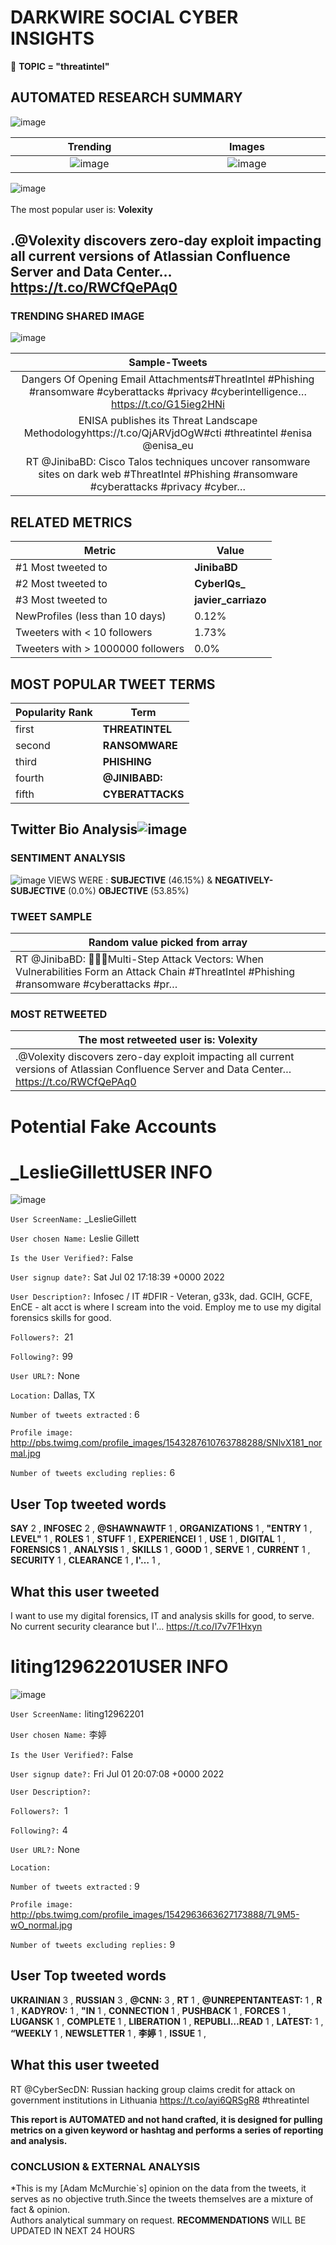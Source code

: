# DARKWIRE SOCIAL CYBER INSIGHTS 
&#x1F34E; **TOPIC = "threatintel"**

## AUTOMATED RESEARCH SUMMARY
  ![image](darkLogo.png)   

|  Trending  |   Images | 
:-------------------------:|:-------------------------:
|  ![image](assets/threatintel/imageFile1.jpg)     <img width=200/> | ![image](assets/threatintel/imageFile2.jpg) <img width=200/> |   
 
 
![image](assets/threatintel/TWEETS.png)
<br></br>
The most popular user is: **Volexity**  
 

## .@Volexity discovers zero-day exploit impacting all current versions of Atlassian Confluence Server and Data Center… https://t.co/RWCfQePAq0 

  




### TRENDING SHARED IMAGE

![image](assets/threatintel/twitterPostedImage.png)



|                **Sample-Tweets**        |
| :-------------: |
| Dangers Of Opening Email Attachments#ThreatIntel #Phishing #ransomware #cyberattacks #privacy #cyberintelligence… https://t.co/G15ieg2HNi |
| ENISA publishes its Threat Landscape Methodologyhttps://t.co/QjARVjdOgW#cti #threatintel #enisa @enisa_eu |
| RT @JinibaBD: Cisco Talos techniques uncover ransomware sites on dark web #ThreatIntel #Phishing #ransomware #cyberattacks #privacy #cyber… |

## RELATED METRICS<br>
| Metric | Value |
| ------------- | ------------- |
| #1 Most tweeted to  | **JinibaBD** |
| #2 Most tweeted to  | **CyberIQs_** |
| #3 Most tweeted to  | **javier_carriazo** |
| NewProfiles (less than 10 days) | 0.12%  |
| Tweeters with < 10 followers  | 1.73%|
| Tweeters with > 1000000 followers  | 0.0%  |



## MOST POPULAR TWEET TERMS 


| Popularity Rank  | Term |
| ------------- | ------------- |
| first  | **THREATINTEL**  |
| second  | **RANSOMWARE**  |
| third  | **PHISHING** |
| fourth  | **@JINIBABD:**  |
| fifth  | **CYBERATTACKS**  |


## Twitter Bio Analysis![image](assets/threatintel/BIO.png)
### SENTIMENT ANALYSIS
![image](assets/threatintel/sentiment.png)
VIEWS WERE : **SUBJECTIVE**  (46.15%) & **NEGATIVELY-SUBJECTIVE** (0.0%) **OBJECTIVE** (53.85%)

### TWEET SAMPLE 
| Random value picked from array |
| ------------- |
|RT @JinibaBD: 👋👋👋Multi-Step Attack Vectors: When Vulnerabilities Form an Attack Chain #ThreatIntel #Phishing #ransomware #cyberattacks #pr… |

### MOST RETWEETED 

| The most retweeted user is: **Volexity**  |
| ------------- |
| .@Volexity discovers zero-day exploit impacting all current versions of Atlassian Confluence Server and Data Center… https://t.co/RWCfQePAq0 |

# Potential Fake Accounts
 
# _LeslieGillettUSER INFO
![image](http://pbs.twimg.com/profile_images/1543287610763788288/SNlvX181_normal.jpg)
 
`User ScreenName:` _LeslieGillett 
 
`User chosen Name:` Leslie Gillett 
 
`Is the User Verified?:` False 
 
`User signup date?:` Sat Jul 02 17:18:39 +0000 2022 
 
`User Description?:` Infosec / IT #DFIR - Veteran, g33k, dad. GCIH, GCFE, EnCE - alt acct is where I scream into the void. Employ me to use my digital forensics skills for good. 
 
`Followers?: `21 
 
`Following?:` 99 
 
`User URL?:` None 
 
`Location:` Dallas, TX 
 
`Number of tweets extracted`  : 6 
 
`Profile image:` http://pbs.twimg.com/profile_images/1543287610763788288/SNlvX181_normal.jpg 
 
`Number of tweets excluding replies:` 6 
 

 

 
## User Top tweeted words 
 
**SAY** 2 , **INFOSEC** 2 , **@SHAWNAWTF** 1 , **ORGANIZATIONS** 1 , **"ENTRY** 1 , **LEVEL"** 1 , **ROLES** 1 , **STUFF** 1 , **EXPERIENCEI** 1 , **USE** 1 , **DIGITAL** 1 , **FORENSICS** 1 , **ANALYSIS** 1 , **SKILLS** 1 , **GOOD** 1 , **SERVE** 1 , **CURRENT** 1 , **SECURITY** 1 , **CLEARANCE** 1 , **I'…** 1 , 
 
## What this user tweeted
 
I want to use my digital forensics, IT and analysis skills for good, to serve. No current security clearance but I'… https://t.co/I7v7F1Hxyn
 
# liting12962201USER INFO
![image](http://pbs.twimg.com/profile_images/1542963663627173888/7L9M5-wO_normal.jpg)
 
`User ScreenName:` liting12962201 
 
`User chosen Name:` 李婷 
 
`Is the User Verified?:` False 
 
`User signup date?:` Fri Jul 01 20:07:08 +0000 2022 
 
`User Description?:`  
 
`Followers?: `1 
 
`Following?:` 4 
 
`User URL?:` None 
 
`Location:`  
 
`Number of tweets extracted`  : 9 
 
`Profile image:` http://pbs.twimg.com/profile_images/1542963663627173888/7L9M5-wO_normal.jpg 
 
`Number of tweets excluding replies:` 9 
 

 

 
## User Top tweeted words 
 
**UKRAINIAN** 3 , **RUSSIAN** 3 , **@CNN:** 3 , **RT** 1 , **@UNREPENTANTEAST:** 1 , **R** 1 , **KADYROV:** 1 , **"IN** 1 , **CONNECTION** 1 , **PUSHBACK** 1 , **FORCES** 1 , **LUGANSK** 1 , **COMPLETE** 1 , **LIBERATION** 1 , **REPUBLI…READ** 1 , **LATEST:** 1 , **“WEEKLY** 1 , **NEWSLETTER** 1 , **李婷** 1 , **ISSUE** 1 , 
 
## What this user tweeted
 
RT @CyberSecDN: Russian hacking group claims credit for attack on government institutions in Lithuania https://t.co/ayi6QRSgR8 #threatintel
 

<b> This report is AUTOMATED and not hand crafted, it is designed for pulling metrics on a given keyword or hashtag and performs a series of reporting and analysis.</b>  
### CONCLUSION & EXTERNAL ANALYSIS

*This is my [Adam McMurchie`s] opinion on the data from the tweets, it serves as no objective truth.Since the tweets themselves are a mixture of fact & opinion.<br>
Authors analytical summary on request.
**RECOMMENDATIONS** WILL BE UPDATED IN NEXT  24 HOURS <br>